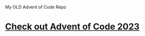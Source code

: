 My OLD Advent of Code Repo

# [Check out Advent of Code 2023](https://github.com/lamprecht-dev/Advent-of-Code-2023)
